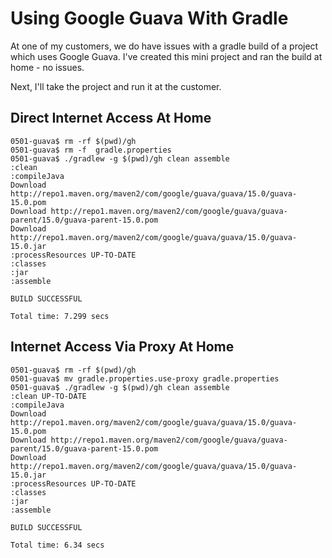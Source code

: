 Using Google Guava With Gradle
==============================

At one of my customers, we do have issues with a gradle build
of a project which uses Google Guava. I've created this mini project
and ran the build at home - no issues.

Next, I'll take the project and run it at the customer.

Direct Internet Access At Home
------------------------------

    0501-guava$ rm -rf $(pwd)/gh
    0501-guava$ rm -f  gradle.properties
    0501-guava$ ./gradlew -g $(pwd)/gh clean assemble
    :clean
    :compileJava
    Download http://repo1.maven.org/maven2/com/google/guava/guava/15.0/guava-15.0.pom
    Download http://repo1.maven.org/maven2/com/google/guava/guava-parent/15.0/guava-parent-15.0.pom
    Download http://repo1.maven.org/maven2/com/google/guava/guava/15.0/guava-15.0.jar
    :processResources UP-TO-DATE
    :classes
    :jar
    :assemble
    
    BUILD SUCCESSFUL
    
    Total time: 7.299 secs

Internet Access Via Proxy At Home
---------------------------------

    0501-guava$ rm -rf $(pwd)/gh
    0501-guava$ mv gradle.properties.use-proxy gradle.properties
    0501-guava$ ./gradlew -g $(pwd)/gh clean assemble
    :clean UP-TO-DATE
    :compileJava
    Download http://repo1.maven.org/maven2/com/google/guava/guava/15.0/guava-15.0.pom
    Download http://repo1.maven.org/maven2/com/google/guava/guava-parent/15.0/guava-parent-15.0.pom
    Download http://repo1.maven.org/maven2/com/google/guava/guava/15.0/guava-15.0.jar
    :processResources UP-TO-DATE
    :classes
    :jar
    :assemble
    
    BUILD SUCCESSFUL
    
    Total time: 6.34 secs
